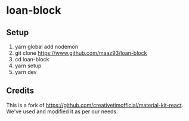 # loan-block

## Setup

1.  yarn global add nodemon
1.  git clone https://www.github.com/maaz93/loan-block
1.  cd loan-block
1.  yarn setup
1.  yarn dev

## Credits

This is a fork of https://github.com/creativetimofficial/material-kit-react. We've used and modified it as per our needs.
